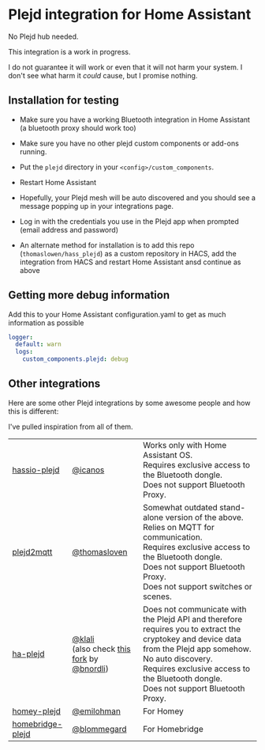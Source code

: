 Plejd integration for Home Assistant
===

No Plejd hub needed.

This integration is a work in progress.

I do not guarantee it will work or even that it will not harm your system. I don't see what harm it *could* cause, but I promise nothing.

## Installation for testing

- Make sure you have a working Bluetooth integration in Home Assistant (a bluetooth proxy should work too)
- Make sure you have no other plejd custom components or add-ons running.
- Put the `plejd` directory in your `<config>/custom_components`.
- Restart Home Assistant
- Hopefully, your Plejd mesh will be auto discovered and you should see a message popping up in your integrations page.
- Log in with the credentials you use in the Plejd app when prompted (email address and password)

- An alternate method for installation is to add this repo (`thomaslowen/hass_plejd`) as a custom repository in HACS, add the integration from HACS and restart Home Assistant ansd continue as above

## Getting more debug information

Add this to your Home Assistant configuration.yaml to get as much information as possible

```yaml
logger:
  default: warn
  logs:
    custom_components.plejd: debug
```

## Other integrations

Here are some other Plejd integrations by some awesome people and how this is different:

I've pulled inspiration from all of them.

| | | |
|---|---|---|
|[hassio-plejd](https://github.com/icanos/hassio-plejd) | [@icanos](https://github.com/icanos) | Works only with Home Assistant OS.<br> Requires exclusive access to the Bluetooth dongle.<br> Does not support Bluetooth Proxy. |
|[plejd2mqtt](https://github.com/thomasloven/plejd2mqtt) | [@thomasloven](https://github.com/thomasloven) | Somewhat outdated stand-alone version of the above.<br> Relies on MQTT for communication.<br> Requires exclusive access to the Bluetooth dongle.<br> Does not support Bluetooth Proxy.<br> Does not support switches or scenes. |
|[ha-plejd](https://github.com/klali/ha-plejd) | [@klali](https://github.com/klali) <br> (also check [this fork](https://github.com/bnordli/ha-plejd/tree/to-integration) by [@bnordli](https://github.com/bnordli))| Does not communicate with the Plejd API and therefore requires you to extract the cryptokey and device data from the Plejd app somehow.<br> No auto discovery.<br> Requires exclusive access to the Bluetooth dongle.<br> Does not support Bluetooth Proxy.  |
| [homey-plejd](https://github.com/emilohman/homey-plejd) | [@emilohman](https://github.com/emilohman) | For Homey |
| [homebridge-plejd](https://github.com/blommegard/homebridge-plejd) | [@blommegard](https://github.com/blommegard) | For Homebridge |
